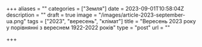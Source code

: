+++
aliases = ""
categories = ["Земля"]
date = 2023-09-01T10:58:04Z
description = ""
draft = true
image = "/images/article-2023-september-ua.png"
tags = ["2023", "вересень", "клiмат"]
title = "Вересень 2023 року у порівнянні з вереснем 1922-2022 років"
type = "post"
url = ""

+++
